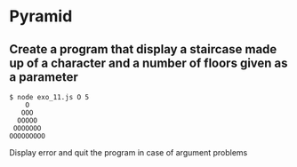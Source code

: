 # Pyramid

## Create a program that display a staircase made up of a character and a number of floors given as a parameter

```
$ node exo_11.js O 5
    O
   OOO
  OOOOO
 OOOOOOO
OOOOOOOOO
```

Display error and quit the program in case of argument problems
